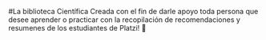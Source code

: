 #La biblioteca Científica
Creada con el fin de darle apoyo toda persona que desee aprender o practicar con la recopilación de recomendaciones y resumenes de los estudiantes de Platzi! 🚀